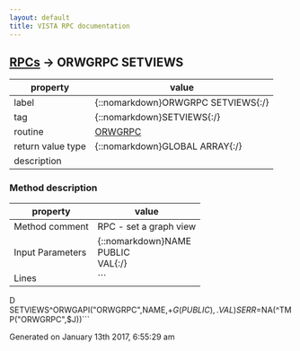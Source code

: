 ```yaml
---
layout: default
title: VISTA RPC documentation
---
```




## [RPCs](TableOfContent.md) &#8594; ORWGRPC SETVIEWS 

 property | value 
--- | --- 
 label | {::nomarkdown}ORWGRPC SETVIEWS{:/}
 tag | {::nomarkdown}SETVIEWS{:/}
 routine | [ORWGRPC](http://code.osehra.org/dox/Routine_ORWGRPC_source.html)
 return value type | {::nomarkdown}GLOBAL ARRAY{:/}
 description | 


### Method description

 property | value 
 --- | --- 
 Method comment | RPC - set a graph view
 Input Parameters | {::nomarkdown}NAME<br/>PUBLIC<br/>VAL{:/}
 Lines | ```
 D SETVIEWS^ORWGAPI("ORWGRPC",NAME,+$G(PUBLIC),.VAL)
 S ERR=$NA(^TMP("ORWGRPC",$J))```




 Generated on January 13th 2017, 6:55:29 am